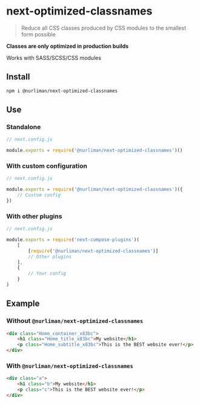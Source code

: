 # next-optimized-classnames

> Reduce all CSS classes produced by CSS modules to the smallest form possible

**Classes are only optimized in production builds**

Works with SASS/SCSS/CSS modules

## Install

```bash
npm i @nurliman/next-optimized-classnames
```

## Use

### Standalone

```js
// next.config.js

module.exports = require('@nurliman/next-optimized-classnames')()
```

### With custom configuration

```js
// next.config.js

module.exports = require('@nurliman/next-optimized-classnames')({
	// Custom config
})
```

### With other plugins

```js
// next.config.js

module.exports = require('next-compose-plugins')(
	[
		[require('@nurliman/next-optimized-classnames')]
		// Other plugins
	],
	{
		// Your config
	}
)
```

## Example

### Without `@nurliman/next-optimized-classnames`

```html
<div class="Home_container_x83bc">
	<h1 class="Home_title_x83bc">My website</h1>
	<p class="Home_subtitle_x83bc">This is the BEST website ever!</p>
</div>
```

### With `@nurliman/next-optimized-classnames`

```html
<div class="a">
	<h1 class="b">My website</h1>
	<p class="c">This is the BEST website ever!</p>
</div>
```

